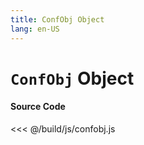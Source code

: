 ```yaml
---
title: ConfObj Object
lang: en-US
---
```


# `ConfObj` Object

#### Source Code

<<< @/build/js/confobj.js
